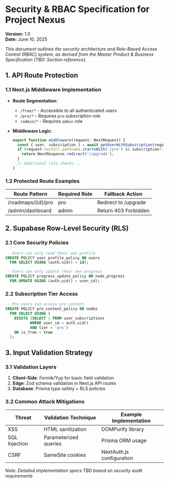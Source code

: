 # Security & RBAC Specification for Project Nexus
**Version:** 1.0  
**Date:** June 10, 2025  

_This document outlines the security architecture and Role-Based Access Control (RBAC) system, as derived from the Master Product & Business Specification (TBD: Section reference)._

## 1. API Route Protection

### 1.1 Next.js Middleware Implementation
- **Route Segmentation**:  
  - `/free/*` - Accessible to all authenticated users  
  - `/pro/*` - Requires `pro` subscription role  
  - `/admin/*` - Requires `admin` role  

- **Middleware Logic**:  
  ```typescript
  export function middleware(request: NextRequest) {
    const { user, subscription } = await getUserWithSubscription(request);
    if (request.nextUrl.pathname.startsWith('/pro') && subscription?.status !== 'ACTIVE') {
      return NextResponse.redirect('/upgrade');
    }
    // Additional role checks...
  }
  ```

### 1.2 Protected Route Examples
| Route Pattern       | Required Role | Fallback Action       |
|---------------------|---------------|-----------------------|
| /roadmaps/{id}/pro  | pro           | Redirect to /upgrade  |
| /admin/dashboard    | admin         | Return 403 Forbidden  |

## 2. Supabase Row-Level Security (RLS)

### 2.1 Core Security Policies
```sql
-- Users can only read their own profile
CREATE POLICY user_profile_policy ON users
  FOR SELECT USING (auth.uid() = id);

-- Users can only update their own progress
CREATE POLICY progress_update_policy ON node_progress
  FOR UPDATE USING (auth.uid() = user_id);
```

### 2.2 Subscription Tier Access
```sql
-- Pro users can access pro content
CREATE POLICY pro_content_policy ON nodes
  FOR SELECT USING (
    EXISTS (SELECT 1 FROM user_subscriptions 
           WHERE user_id = auth.uid() 
           AND tier = 'pro')
    OR is_free = true
  );
```

## 3. Input Validation Strategy

### 3.1 Validation Layers
1. **Client-Side**: Formik/Yup for basic field validation  
2. **Edge**: Zod schema validation in Next.js API routes  
3. **Database**: Prisma type safety + RLS policies  

### 3.2 Common Attack Mitigations
| Threat          | Validation Technique           | Example Implementation          |
|-----------------|---------------------------------|----------------------------------|
| XSS            | HTML sanitization              | DOMPurify library               |
| SQL Injection  | Parameterized queries          | Prisma ORM usage                |
| CSRF           | SameSite cookies               | NextAuth.js configuration       |

_Note: Detailed implementation specs TBD based on security audit requirements_